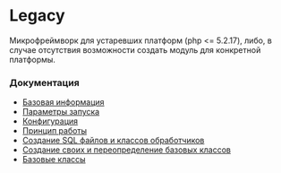 Legacy
======

Микрофреймворк для устаревших платформ (php <= 5.2.17), либо, в случае отсутствия
возможности создать модуль для конкретной платформы.

### Документация

* [Базовая информация](https://github.com/retailcrm/legacy/wiki/%D0%91%D0%B0%D0%B7%D0%BE%D0%B2%D0%B0%D1%8F-%D0%B8%D0%BD%D1%84%D0%BE%D1%80%D0%BC%D0%B0%D1%86%D0%B8%D1%8F)
* [Параметры запуска](https://github.com/retailcrm/legacy/wiki/%D0%9F%D0%B0%D1%80%D0%B0%D0%BC%D0%B5%D1%82%D1%80%D1%8B-%D0%B7%D0%B0%D0%BF%D1%83%D1%81%D0%BA%D0%B0)
* [Конфигурация](https://github.com/retailcrm/legacy/wiki/%D0%9A%D0%BE%D0%BD%D1%84%D0%B8%D0%B3%D1%83%D1%80%D0%B0%D1%86%D0%B8%D1%8F)
* [Принцип работы](https://github.com/retailcrm/legacy/wiki/%D0%9F%D1%80%D0%B8%D0%BD%D1%86%D0%B8%D0%BF-%D1%80%D0%B0%D0%B1%D0%BE%D1%82%D1%8B)
* [Создание SQL файлов и классов обработчиков](https://github.com/retailcrm/legacy/wiki/%D0%A1%D0%BE%D0%B7%D0%B4%D0%B0%D0%BD%D0%B8%D0%B5-SQL-%D1%84%D0%B0%D0%B9%D0%BB%D0%BE%D0%B2-%D0%B8-%D0%BA%D0%BB%D0%B0%D1%81%D1%81%D0%BE%D0%B2-%D0%BE%D0%B1%D1%80%D0%B0%D0%B1%D0%BE%D1%82%D1%87%D0%B8%D0%BA%D0%BE%D0%B2)
* [Создание своих и переопределение базовых классов](https://github.com/retailcrm/legacy/wiki/%D0%A1%D0%BE%D0%B7%D0%B4%D0%B0%D0%BD%D0%B8%D0%B5-%D1%81%D0%B2%D0%BE%D0%B8%D1%85-%D0%B8-%D0%BF%D0%B5%D1%80%D0%B5%D0%BE%D0%BF%D1%80%D0%B5%D0%B4%D0%B5%D0%BB%D0%B5%D0%BD%D0%B8%D0%B5-%D0%B1%D0%B0%D0%B7%D0%BE%D0%B2%D1%8B%D1%85-%D0%BA%D0%BB%D0%B0%D1%81%D1%81%D0%BE%D0%B2)
* [Базовые классы](https://github.com/retailcrm/legacy/wiki/%D0%91%D0%B0%D0%B7%D0%BE%D0%B2%D1%8B%D0%B5-%D0%BA%D0%BB%D0%B0%D1%81%D1%81%D1%8B)


